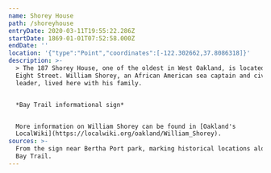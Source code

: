 ```yaml
---
name: Shorey House
path: /shoreyhouse
entryDate: 2020-03-11T19:55:22.286Z
startDate: 1869-01-01T07:52:58.000Z
endDate: ''
location: '{"type":"Point","coordinates":[-122.302662,37.8086318]}'
description: >-
  > The 187 Shorey House, one of the oldest in West Oakland, is located across
  Eight Street. William Shorey, an African American sea captain and civic
  leader, lived here with his family.


  *Bay Trail informational sign*


  More information on William Shorey can be found in [Oakland's
  LocalWiki](https://localwiki.org/oakland/William_Shorey).
sources: >-
  From the sign near Bertha Port park, marking historical locations along the
  Bay Trail.
---
```


